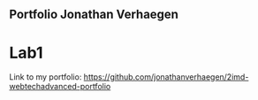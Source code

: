 ## Portfolio Jonathan Verhaegen

# Lab1

Link to my portfolio: https://github.com/jonathanverhaegen/2imd-webtechadvanced-portfolio

